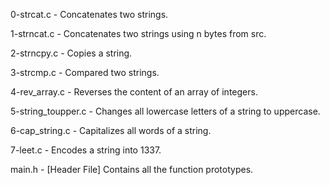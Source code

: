0-strcat.c - Concatenates two strings.

1-strncat.c - Concatenates two strings using n bytes from src.

2-strncpy.c - Copies a string.

3-strcmp.c - Compared two strings.

4-rev_array.c - Reverses the content of an array of integers.

5-string_toupper.c - Changes all lowercase letters of a string to uppercase.

6-cap_string.c - Capitalizes all words of a string.

7-leet.c - Encodes a string into 1337.


main.h - [Header File] Contains all the function prototypes. 
